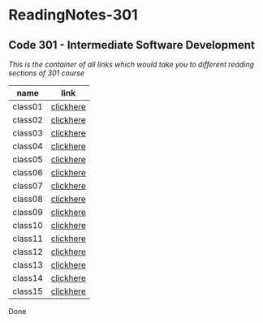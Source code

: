 # ReadingNotes-301

## Code 301 - Intermediate Software Development

*This is the container of all links which would take you to different reading sections of 301 course*

| name   |      link      |
|----------|:-------------:|
| class01 |  [clickhere](https://khaledbassam424.github.io/ReadingNotes-301/class01) |
| class02 |  [clickhere]() |
| class03 |  [clickhere]() |
| class04 |  [clickhere]() |
| class05 |  [clickhere]() |
| class06 |  [clickhere]() |
| class07 |  [clickhere]() |
| class08 |  [clickhere]() |
| class09 |  [clickhere]() |
| class10 |  [clickhere]() |
| class11 |  [clickhere]() |
| class12 |  [clickhere]() |
| class13 |  [clickhere]() |
| class14 |  [clickhere]() |
| class15 |  [clickhere]() |

Done